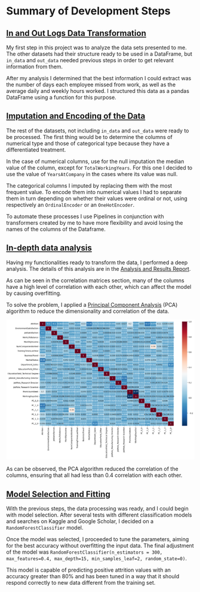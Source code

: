 # Summary of Development Steps

## [In and Out Logs Data Transformation](./Notebooks/In_Out_Data_Function.ipynb)

My first step in this project was to analyze the data sets presented to me. The other datasets had their structure ready to be used in a DataFrame, but `in_data` and `out_data` needed previous steps in order to get relevant information from them.

After my analysis I determined that the best information I could extract was the number of days each employee missed from work, as well as the average daily and weekly hours worked. I structured this data as a pandas DataFrame using a function for this purpose.

## [Imputation and Encoding of the Data](./Notebooks/Imputation_Encoding.ipynb)

The rest of the datasets, not including `in_data` and `out_data` were ready to be processed. The first thing would be to determine the columns of numerical type and those of categorical type because they have a differentiated treatment.

In the case of numerical columns, use for the null imputation the median value of the column, except for `TotalWorkingYears`. For this one I decided to use the value of `YearsAtCompany` in the cases where its value was null.

The categorical columns I imputed by replacing them with the most frequent value. To encode them into numerical values I had to separate them in turn depending on whether their values were ordinal or not, using respectively an `OrdinalEncoder` or an `OneHotEncoder`.

To automate these processes I use Pipelines in conjunction with transformers created by me to have more flexibility and avoid losing the names of the columns of the Dataframe.

## [In-depth data analysis](../Data_Analysis/Data_Analysis.ipynb)

Having my functionalities ready to transform the data, I performed a deep analysis. The details of this analysis are in the [Analysis and Results Report](../Data_Analysis/README.md).

As can be seen in the correlation matrices section, many of the columns have a high level of correlation with each other, which can affect the model by causing overfitting.

To solve the problem, I applied a [Principal Component Analysis](/Notebooks/Dimensionality_Reduction.ipynb) (PCA) algorithm to reduce the dimensionality and correlation of the data.

![Correlation Matrix](<./Correlation_Matrix.png>)

As can be observed, the PCA algorithm reduced the correlation of the columns, ensuring that all had less than 0.4 correlation with each other.

## [Model Selection and Fitting](../Model_Training/Model_Pipeline_Training.ipynb)

With the previous steps, the data processing was ready, and I could begin with model selection. After several tests with different classification models and searches on Kaggle and Google Scholar, I decided on a `RandomForestClassifier` model.

Once the model was selected, I proceeded to tune the parameters, aiming for the best accuracy without overfitting the input data. The final adjustment of the model was `RandomForestClassifier(n_estimators = 300, max_features=0.4, max_depth=15, min_samples_leaf=2, random_state=0)`.

This model is capable of predicting positive attrition values with an accuracy greater than 80% and has been tuned in a way that it should respond correctly to new data different from the training set.